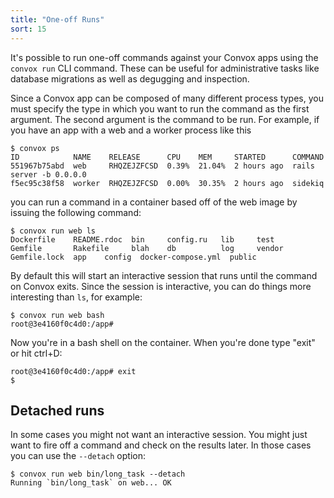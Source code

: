 ```yaml
---
title: "One-off Runs"
sort: 15
---
```


It's possible to run one-off commands against your Convox apps using the `convox run` CLI command. These can be useful for administrative tasks like database migrations as well as degugging and inspection.

Since a Convox app can be composed of many different process types, you must specify the type in which you want to run the command as the first argument. The second argument is the command to be run. For example, if you have an app with a web and a worker process like this

    $ convox ps
    ID            NAME    RELEASE      CPU    MEM     STARTED      COMMAND
    551967b75abd  web     RHQZEJZFCSD  0.39%  21.04%  2 hours ago  rails server -b 0.0.0.0
    f5ec95c38f58  worker  RHQZEJZFCSD  0.00%  30.35%  2 hours ago  sidekiq 

you can run a command in a container based off of the web image by issuing the following command:

    $ convox run web ls
    Dockerfile    README.rdoc  bin     config.ru   lib     test
    Gemfile       Rakefile     blah    db          log     vendor
    Gemfile.lock  app    config  docker-compose.yml  public

By default this will start an interactive session that runs until the command on Convox exits. Since the session is interactive, you can do things more interesting than `ls`, for example:

    $ convox run web bash
    root@3e4160f0c4d0:/app#

Now you're in a bash shell on the container. When you're done type "exit" or hit ctrl+D:

    root@3e4160f0c4d0:/app# exit
    $

## Detached runs

In some cases you might not want an interactive session. You might just want to fire off a command and check on the results later. In those cases you can use the `--detach` option:

    $ convox run web bin/long_task --detach
    Running `bin/long_task` on web... OK
